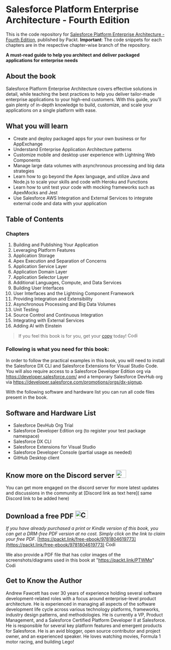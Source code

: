 # Salesforce Platform Enterprise Architecture - Fourth Edition
This is the code repository for [Salesforce Platform Enterprise Architecture - Fourth Edition](https://www.amazon.com/Salesforce-Platform-Enterprise-Architecture-applications/dp/1804619779/ref=tmm_pap_swatch_0?_encoding=UTF8&qid=&sr=), published by Packt. 
****Important****: The code snippets for each chapters are in the respective chapter-wise branch of the repository.  

**A must-read guide to help you architect and deliver packaged applications for enterprise needs**

## About the book

Salesforce Platform Enterprise Architecture covers effective solutions in detail, while teaching the best practices to help you deliver tailor-made enterprise applications to your high-end customers. With this guide, you’ll gain plenty of in-depth knowledge to build, customize, and scale your applications on a single platform with ease.

## What you will learn

- Create and deploy packaged apps for your own business or for AppExchange
- Understand Enterprise Application Architecture patterns
- Customize mobile and desktop user experience with Lightning Web Components
- Manage large data volumes with asynchronous processing and big data strategies
- Learn how to go beyond the Apex language, and utilize Java and Node.js to scale your skills and code with Heroku and Functions
- Learn how to unit test your code with mocking frameworks such as ApexMocks and Jest
- Use Salesforce AWS Integration and External Services to integrate external code and data with your application


## Table of Contents
### Chapters
1. Building and Publishing Your Application
2. Leveraging Platform Features
3. Application Storage
4. Apex Execution and Separation of Concerns
5. Application Service Layer
6. Application Domain Layer
7. Application Selector Layer
8. Additional Languages, Compute, and Data Services
9. Building User Interfaces
10. User Interfaces and the Lightning Component Framework
11. Providing Integration and Extensibility
12. Asynchronous Processing and Big Data Volumes
13. Unit Testing
14. Source Control and Continuous Integration
15. Integrating with External Services
16. Adding AI with Einstein


> If you feel this book is for you, get your [copy](https://www.amazon.com/Salesforce-Platform-Enterprise-Architecture-applications/dp/1804619779/ref=tmm_pap_swatch_0?_encoding=UTF8&qid=&sr=) today! <img alt="Coding" height="15" width="35"  src="https://media.tenor.com/ex_HDD_k5P8AAAAi/habbo-habbohotel.gif">


### Following is what you need for this book: ###

In order to follow the practical examples in this book, you will need to install the Salesforce DX CLI and Salesforce Extensions for Visual Studio Code. You will also require access to a Salesforce Developer Edition org via https://developer.salesforce.com/ and a temporary Salesforce DevHub org via https://developer.salesforce.com/promotions/orgs/dx-signup. 

With the following software and hardware list you can run all code files present in the book.

## Software and Hardware List

- Salesforce DevHub Org Trial 
- Salesforce Developer Edition org (to register your test package namespace) 
- Salesforce DX CLI 
- Salesforce Extensions for Visual Studio 
- Salesforce Developer Console (partial usage as needed) 
- GitHub Desktop client 


## Know more on the Discord server <img alt="Coding" height="25" width="32"  src="https://cliply.co/wp-content/uploads/2021/08/372108630_DISCORD_LOGO_400.gif">

You can get more engaged on the discord server for more latest updates and discussions in the community at [Discord link as text here]( same Discord link to be added here) 

## Download a free PDF <img alt="Coding" height="25" width="40" src="https://emergency.com.au/wp-content/uploads/2021/03/free.gif">

_If you have already purchased a print or Kindle version of this book, you can get a DRM-free PDF version at no cost. Simply click on the link to claim your free PDF._
[https://packt.link/free-ebook/9781804619773](https://packt.link/free-ebook/9781804619773) <img alt="Coding" height="15" width="35"  src="https://media.tenor.com/ex_HDD_k5P8AAAAi/habbo-habbohotel.gif">

We also provide a PDF file that has color images of the screenshots/diagrams used in this book at "https://packt.link/PTWMq" <img alt="Coding" height="15" width="35"  src="https://media.tenor.com/ex_HDD_k5P8AAAAi/habbo-habbohotel.gif">


## Get to Know the Author

Andrew Fawcett has over 30 years of experience holding several software development-related roles with a focus around enterprise-level product architecture. He is experienced in managing all aspects of the software development life cycle across various technology platforms, frameworks, industry design patterns, and methodologies. He is currently a VP, Product Management, and a Salesforce Certified Platform Developer II at Salesforce. He is responsible for several key platform features and emergent products for Salesforce. He is an avid blogger, open source contributor and project owner, and an experienced speaker. He loves watching movies, Formula 1 motor racing, and building Lego!

